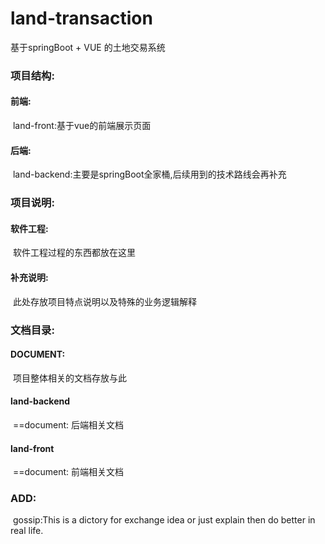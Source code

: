 # land-transaction
基于springBoot + VUE 的土地交易系统

### 项目结构:

#### 		前端:

​		land-front:基于vue的前端展示页面

#### 		后端:

​		land-backend:主要是springBoot全家桶,后续用到的技术路线会再补充

### 项目说明:

#### 		软件工程:

​		软件工程过程的东西都放在这里

#### 		补充说明:

​		此处存放项目特点说明以及特殊的业务逻辑解释

### 文档目录:

#### 		DOCUMENT:

​		项目整体相关的文档存放与此

#### 		land-backend

​					==document:	后端相关文档	

#### 		land-front

​					==document:	前端相关文档

### ADD:

​		gossip:This is a dictory for exchange idea or just explain then do better in real life.

